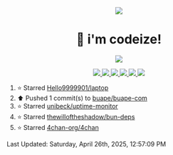 <p align="center">
    <img src="https://avatars.githubusercontent.com/u/63158950?s=400&u=dd76c829ae30921e131dcbe7c830dc368e2d6e8a&v=4" />
</p>

<h1 align="center">
    👋 i'm codeize!
</h1>

<p align="center">
  <a href="https://skillicons.dev">
    <img align="center" src="https://skillicons.dev/icons?i=discord,bots,ts,nodejs,mysql,postgresql,react,nextjs,tailwindcss" />
  </a>
</p>

<p align="center">
  <a href="https://discord.com/users/668423998777982997">
    <img src="https://nocache.advaith.workers.dev?url=https://img.shields.io/endpoint?url=https://dev.discordprofiles.me/api/badge/status/668423998777982997?simple=true" />
    <img src="https://nocache.advaith.workers.dev?url=https://img.shields.io/endpoint?url=https://dev.discordprofiles.me/api/badge/vscode/668423998777982997" />
    <img src="https://nocache.advaith.workers.dev?url=https://img.shields.io/endpoint?url=https://dev.discordprofiles.me/api/badge/playing/668423998777982997" />
    <img src="https://nocache.advaith.workers.dev?url=https://img.shields.io/endpoint?url=https://dev.discordprofiles.me/api/badge/spotify/668423998777982997" />
    <img src="https://komarev.com/ghpvc/?username=codeize" />
    <img src="https://hits.link/hits?url=https%3A%2F%2Fgithub.com%2FCodeize" />
  </a>
</p>

<!--RECENT_ACTIVITY:start-->
1. ⭐ Starred [Hello9999901/laptop](https://github.com/Hello9999901/laptop)<br>
2. ⬆️ Pushed 1 commit(s) to [buape/buape-com](https://github.com/buape/buape-com)<br>
3. ⭐ Starred [unibeck/uptime-monitor](https://github.com/unibeck/uptime-monitor)<br>
4. ⭐ Starred [thewilloftheshadow/bun-deps](https://github.com/thewilloftheshadow/bun-deps)<br>
5. ⭐ Starred [4chan-org/4chan](https://github.com/4chan-org/4chan)<br>
<!--RECENT_ACTIVITY:end-->

<!--RECENT_ACTIVITY:last_update-->
Last Updated: Saturday, April 26th, 2025, 12:57:09 PM
<!--RECENT_ACTIVITY:last_update_end-->
